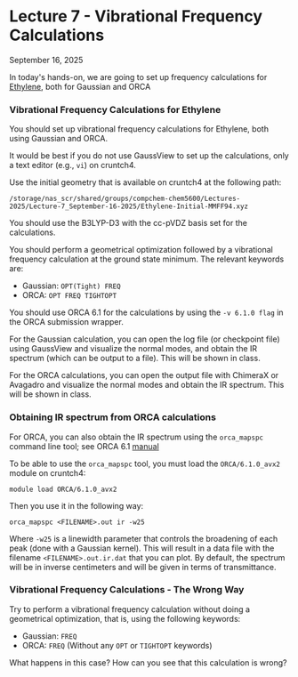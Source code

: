 # Lecture 7 - Vibrational Frequency Calculations 

September 16, 2025

In today's hands-on, we are going to set up frequency calculations for [Ethylene](https://pubchem.ncbi.nlm.nih.gov/compound/Ethylene), both for Gaussian and ORCA

### Vibrational Frequency Calculations for Ethylene

You should set up vibrational frequency calculations for Ethylene, both using Gaussian and ORCA. 

It would be best if you do not use GaussView to set up the calculations, only a text editor (e.g., `vi`) on cruntch4. 

Use the initial geometry that is available on cruntch4 at the following path:
```
/storage/nas_scr/shared/groups/compchem-chem5600/Lectures-2025/Lecture-7_September-16-2025/Ethylene-Initial-MMFF94.xyz
```
You should use the B3LYP-D3 with the cc-pVDZ basis set for the calculations.

You should perform a geometrical optimization followed by a vibrational frequency calculation at the ground state minimum. The relevant keywords are:
- Gaussian: `OPT(Tight) FREQ`
- ORCA: `OPT FREQ TIGHTOPT`

You should use ORCA 6.1 for the calculations by using the `-v 6.1.0 flag` in the ORCA submission wrapper. 

For the Gaussian calculation, you can open the log file (or checkpoint file) using GaussView and visualize the normal modes, and obtain the IR spectrum (which can be output to a file). This will be shown in class. 

For the ORCA calculations, you can open the output file with ChimeraX or Avagadro and visualize the normal modes and obtain the IR spectrum. This will be shown in class. 

### Obtaining IR spectrum from ORCA calculations 

For ORCA, you can also obtain the IR spectrum using the `orca_mapspc` command line tool; see ORCA 6.1 [manual](https://www.faccts.de/docs/orca/6.1/manual/contents/spectroscopyproperties/vibrations.html#sec-spectroscopyproperties-vib-ir)

To be able to use the `orca_mapspc` tool, you must load the `ORCA/6.1.0_avx2` module on cruntch4:
```
module load ORCA/6.1.0_avx2
```
Then you use it in the following way:
```
orca_mapspc <FILENAME>.out ir -w25
```
Where `-w25` is a linewidth parameter that controls the broadening of each peak (done with a Gaussian kernel). This will result in a data file with the filename `<FILENAME>.out.ir.dat` that you can plot. By default, the spectrum will be in inverse centimeters and will be given in terms of transmittance. 

### Vibrational Frequency Calculations - The Wrong Way

Try to perform a vibrational frequency calculation without doing a geometrical optimization, that is, using the following keywords:
- Gaussian: `FREQ`
- ORCA: `FREQ`
(Without any `OPT` or `TIGHTOPT` keywords)

What happens in this case? How can you see that this calculation is wrong? 









